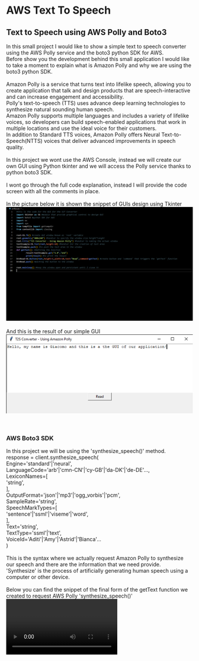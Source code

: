 # AWS Text To Speech

<h2>Text to Speech using AWS Polly and Boto3</h2>

<p>In this small project I would like to show a simple text to speech converter using the AWS Polly service and the boto3 python SDK for AWS.
<br>Before show you the development behind this small application I would like to take a moment to explain what is Amazon Polly and why we are using the boto3 python SDK.<br>
<br>Amazon Polly is a service that turns text into lifelike speech, allowing you to create application that talk and design products that are speech-interactive and can increase engagement and accessibility.
<br>Polly's text-to-speech (TTS) uses advance deep learning technologies to synthesize natural sounding human speech.
<br>Amazon Polly supports multiple languages and includes a variety of lifelike voices, so developers can build speech-enabled applications that work in multiple locations and use the ideal voice for their customers.
<br>In addition to Standard TTS voices, Amazon Polly offers Neural Text-to-Speech(NTTS) voices that deliver advanced improvements in speech quality.<br>
<br>In this project we wont use the AWS Console, instead we will create our own GUI using Python tkinter and we will access the Polly service thanks to python boto3 SDK.<br>
<br>I wont go through the full code explanation, instead I will provide the code screen with all the comments in place.<br>
<br>In the picture below it is shown the snippet of GUIs design using Tkinter
<br><img src="pictures/Polly_3.png" alt="Polly_3GUI"><br>
<br>And this is the result of our simple GUI
<br><img src="pictures/Polly_4.png" alt="Polly_4GUI">
</p>
<br>
<h3>AWS Boto3 SDK</h3>
In this project we will be using the 'synthesize_speech()' method. 
<br>
response = client.synthesize_speech(<br>
    Engine='standard'|'neural',<br>
    LanguageCode='arb'|'cmn-CN'|'cy-GB'|'da-DK'|'de-DE'...,<br>
    LexiconNames=[<br>
        'string',<br>
    ],<br>
    OutputFormat='json'|'mp3'|'ogg_vorbis'|'pcm',<br>
    SampleRate='string',<br>
    SpeechMarkTypes=[<br>
        'sentence'|'ssml'|'viseme'|'word',<br>
    ],<br>
    Text='string',<br>
    TextType='ssml'|'text',<br>
    VoiceId='Aditi'|'Amy'|'Astrid'|'Bianca'...<br>
)<br>
<br>This is the syntax where we actually request Amazon Polly to synthesize our speech and there are the information that we need provide.<br>
'Synthesize' is the process of artificially generating human speech using a computer or other device.<br>
<br>Below you can find the snippet of the final form of the getText function we created to request AWS Polly 'synthesize_speech()'

<video src="video/T2S Converter - Using Amazon Polly 2023-10-10 17-25-40.mp4" alt="VideoSTTC">
<br><img src="pictures/Polly_2.png" alt="Polly_2BotoCode">
<br>The result of our project is a fully speech-to-text converter application. 
<br>As we can see in the snippet we access to the result through our media player.
</p>

https://github.com/ciakdewitt/aws-text-to-speech/assets/73496617/fd4984e2-406d-4c12-bb1e-213dc4fbab8f


